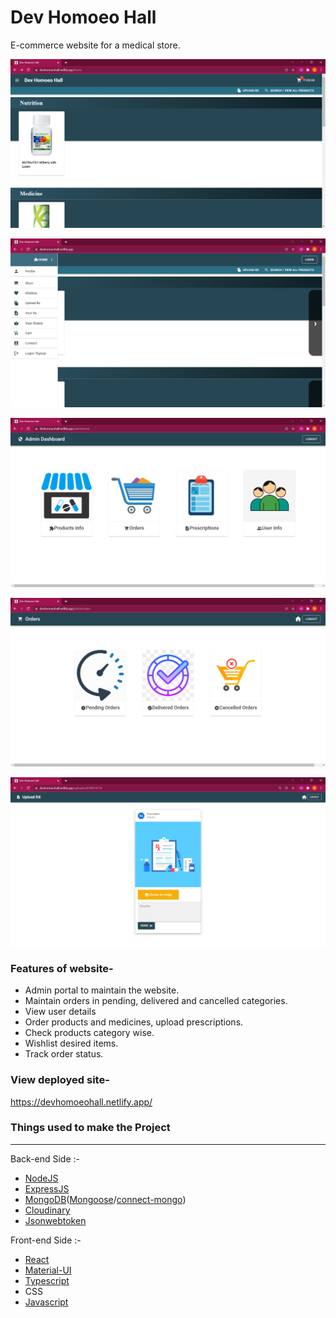 # Dev Homoeo Hall
E-commerce website for a medical store.

 




![Screenshot](./Screenshot/home.png?raw=true "Screenshot")

![Screenshot](./Screenshot/Home1.png?raw=true "Screenshot")

![Screenshot](./Screenshot/Admindashboard.png?raw=true "Screenshot")

![Screenshot](./Screenshot/Ordersdashboard.png?raw=true "Screenshot")

![Screenshot](./Screenshot/Rx.png?raw=true "Screenshot")

### Features of website-
- Admin portal to maintain the website.
- Maintain orders in pending, delivered and cancelled categories.
- View user details
- Order products and medicines, upload prescriptions.
- Check products category wise.
- Wishlist desired items.
- Track order status.

### View deployed site- 
https://devhomoeohall.netlify.app/



### Things used to make the Project
-------------------------------------------------------------------------------------------------------------
Back-end Side :-
- [NodeJS](https://nodejs.org/en/docs/)
- [ExpressJS](https://expressjs.com/en/4x/api.html)
- [MongoDB](https://www.mongodb.com/)([Mongoose](mongoosejs.com/docs/)/[connect-mongo](https://www.npmjs.com/package/connect-mongo))
- [Cloudinary](https://cloudinary.com/documentation)
- [Jsonwebtoken](https://www.npmjs.com/package/jsonwebtoken)

Front-end Side :-
- [React](https://reactjs.org/)
- [Material-UI](https://mui.com/)
- [Typescript](https://www.typescriptlang.org/)
- CSS
- [Javascript](https://www.javascript.com/)
